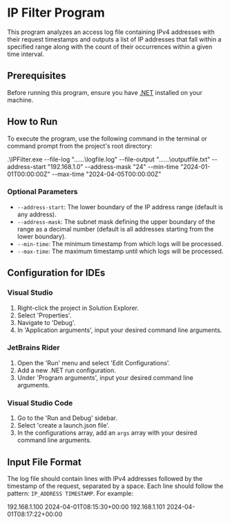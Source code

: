 # IP Filter Program

This program analyzes an access log file containing IPv4 addresses with their request timestamps and outputs a list of IP addresses that fall within a specified range along with the count of their occurrences within a given time interval.

## Prerequisites

Before running this program, ensure you have [.NET](https://dotnet.microsoft.com/download) installed on your machine.

## How to Run

To execute the program, use the following command in the terminal or command prompt from the project's root directory:

.\IPFilter.exe --file-log "......\logfile.log" --file-output "......\outputfile.txt" --address-start "192.168.1.0" --address-mask "24" --min-time "2024-01-01T00:00:00Z" --max-time "2024-04-05T00:00:00Z"

### Optional Parameters

- `--address-start`: The lower boundary of the IP address range (default is any address).
- `--address-mask`: The subnet mask defining the upper boundary of the range as a decimal number (default is all addresses starting from the lower boundary).
- `--min-time`: The minimum timestamp from which logs will be processed.
- `--max-time`: The maximum timestamp until which logs will be processed.

## Configuration for IDEs

### Visual Studio

1. Right-click the project in Solution Explorer.
2. Select 'Properties'.
3. Navigate to 'Debug'.
4. In 'Application arguments', input your desired command line arguments.

### JetBrains Rider

1. Open the 'Run' menu and select 'Edit Configurations'.
2. Add a new .NET run configuration.
3. Under 'Program arguments', input your desired command line arguments.

### Visual Studio Code

1. Go to the 'Run and Debug' sidebar.
2. Select 'create a launch.json file'.
3. In the configurations array, add an `args` array with your desired command line arguments.

## Input File Format

The log file should contain lines with IPv4 addresses followed by the timestamp of the request, separated by a space. Each line should follow the pattern: `IP_ADDRESS TIMESTAMP`. For example:

192.168.1.100 2024-04-01T08:15:30+00:00 
192.168.1.101 2024-04-01T08:17:22+00:00

